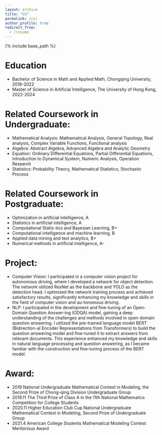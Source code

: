 ```yaml
---
layout: archive
title: "CV"
permalink: /cv/
author_profile: true
redirect_from:
  - /resume
---
```


{% include base_path %}

Education
======
* Bachelor of Science in Math and Applied Math, Chongqing University, 2018-2022
* Master of Science in Artificial Intelligence, The University of Hong Kong, 2022-2024


Related Coursework in Undergraduate:
======
* Mathematical Analysis: Mathematical Analysis, General Topology, Real analysis, Complex Variable Functions, Functional analysis
* Algebra: Abstract Algebra, Advanced Algebra and Analytic Geometry
* Equation: Ordinary Differential Equations, Partial Differential Equations, Introduction to Dynamical System, Numeric Analysis, Operation Research 
* Statistics: Probability Theory, Mathematical Statistics, Stochastic Process

Related Coursework in Postgraduate:  
======
* Optimization in artificial intelligence, A
* Statistics in artificial intelligence, A
* Computational Statis-tics and Bayesian Learning, B+
* Computational intelligence and machine learning, B
* Applied data mining and text analytics, B+
* Numerical methods in artificial intelligence, A-

Project:
======
* Computer Vision: I participated in a computer vision project for autonomous driving, where I developed a network for object detection. The network utilized ResNet as the backbone and YOLO as the detection head. I optimized the network training process and achieved satisfactory results, significantly enhancing my knowledge and skills in the field of computer vision and au-tonomous driving.
* NLP: I participated in the development and fine-tuning of an Open-Domain Question Answer-ing (ODQA) model, gaining a deep understanding of the challenges and methods involved in open-domain question answering. I utilized the pre-trained language model BERT (Bidirection-al Encoder Representations from Transformers) to build the question answering model and fine-tuned it to extract answers from relevant documents. This experience enhanced my knowledge and skills in natural language processing and question answering, as I became familiar with the construction and fine-tuning process of the BERT model.

Award:
======
* 2019 National Undergraduate Mathematical Contest in Modeling, the Second Prize of Chong-qing Division Undergraduate Group
* 2019.11 The Third Prize of Class A in the 11th National Mathematics Competition for College Students
* 2020.11 Higher Education Club Cup National Undergraduate Mathematical Contest in Modeling, Second Prize of Undergraduate Group
* 2021.4 American College Students Mathematical Modeling Contest Meritorious Award

